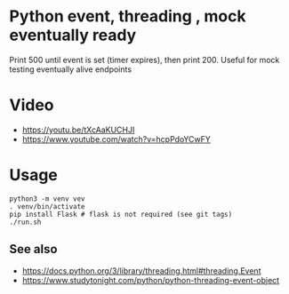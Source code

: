 # Python event, threading , mock eventually ready

Print 500 until event is set (timer expires), then print 200.
Useful for mock testing eventually alive endpoints

# Video

- https://youtu.be/tXcAaKUCHJI
- https://www.youtube.com/watch?v=hcpPdoYCwFY

# Usage
```
python3 -m venv vev
. venv/bin/activate
pip install Flask # flask is not required (see git tags)
./run.sh
```


## See also 

- https://docs.python.org/3/library/threading.html#threading.Event
- https://www.studytonight.com/python/python-threading-event-object
